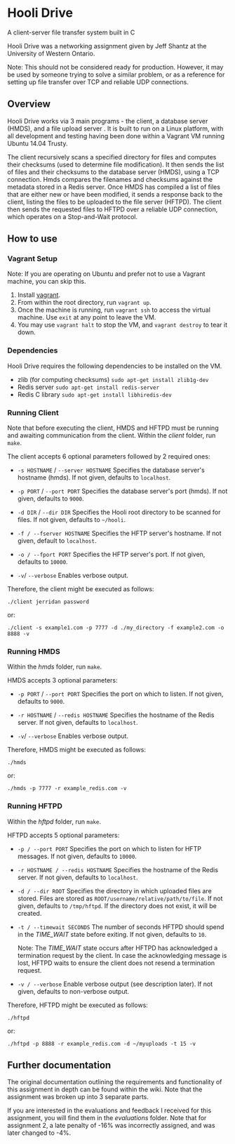 # Hooli Drive
A client-server file transfer system built in C

Hooli Drive was a networking assignment given by Jeff Shantz at the University of Western Ontario.

Note: This should not be considered ready for production. However, it may be used by someone trying to solve a similar problem, or as a reference for setting up file transfer over TCP and reliable UDP connections.

## Overview
Hooli Drive works via 3 main programs - the client, a database server (HMDS), and a file upload server . It is built to run on a Linux platform, with all development and testing having been done within a Vagrant VM running Ubuntu 14.04 Trusty.

The client recursively scans a specified directory for files and computes their checksums (used to determine file modification). It then sends the list of files and their checksums to the database server (HMDS), using a TCP connection. Hmds compares the filenames and checksums against the metadata stored in a Redis server. Once HMDS has compiled a list of files that are either new or have been modified, it sends a response back to the client, listing the files to be uploaded to the file server (HFTPD). The client then sends the requested files to HFTPD over a reliable UDP connection, which operates on a Stop-and-Wait protocol.

## How to use

### Vagrant Setup
Note: If you are operating on Ubuntu and prefer not to use a Vagrant machine, you can skip this.
1. Install [vagrant](https://www.vagrantup.com/).
2. From within the root directory, run `vagrant up`.
3. Once the machine is running, run `vagrant ssh` to access the virtual machine. Use `exit` at any point to leave the VM.
4. You may use `vagrant halt` to stop the VM, and `vagrant destroy` to tear it down.

### Dependencies
Hooli Drive requires the following dependencies to be installed on the VM.
* zlib (for computing checksums) `sudo apt-get install zlib1g-dev`
* Redis server `sudo apt-get install redis-server`
* Redis C library `sudo apt-get install libhiredis-dev`

### Running Client
Note that before executing the client, HMDS and HFTPD must be running and awaiting communication from the client.
Within the *client* folder, run `make`.

The client accepts 6 optional parameters followed by 2 required ones:
* `-s HOSTNAME` / `--server HOSTNAME`
  Specifies the database server's hostname (hmds). If not given, defaults to `localhost`.

* `-p PORT` / `--port PORT`
  Specifies the database server's port (hmds). If not given, defaults to `9000`.

* `-d DIR` / `--dir DIR`
  Specifies the Hooli root directory to be scanned for files. If not given, defaults to `~/hooli`.

* `-f / --fserver HOSTNAME`
  Specifies the HFTP server's hostname. If not given, default to `localhost`.

* `-o / --fport PORT`
  Specifies the HFTP server's port. If not given, defaults to `10000`.
  
* `-v`/ `--verbose`
  Enables verbose output.
  
Therefore, the client might be executed as follows:

`./client jerridan password`

or:

`./client -s example1.com -p 7777 -d ./my_directory -f example2.com -o 8888 -v`

### Running HMDS
Within the *hmds* folder, run `make`.

HMDS accepts 3 optional parameters:

* `-p PORT` / `--port PORT`
  Specifies the port on which to listen. If not given, defaults to `9000`.

* `-r HOSTNAME` / `--redis HOSTNAME`
  Specifies the hostname of the Redis server. If not given, defaults to `localhost`.

* `-v`/ `--verbose`
  Enables verbose output.
  
Therefore, HMDS might be executed as follows:

`./hmds`

or:

`./hmds -p 7777 -r example_redis.com -v`

### Running HFTPD
Within the *hftpd* folder, run `make`.

HFTPD accepts 5 optional parameters:
* `-p / --port PORT`
  Specifies the port on which to listen for HFTP messages. If not given, defaults to `10000`.

* `-r HOSTNAME / --redis HOSTNAME`
  Specifies the hostname of the Redis server. If not given, defaults to `localhost`.
  
* `-d / --dir ROOT`
  Specifies the directory in which uploaded files are stored.  Files are stored as `ROOT/username/relative/path/to/file`.
  If not given, defaults to `/tmp/hftpd`. If the directory does not exist, it will be created.

* `-t / --timewait SECONDS`
  The number of seconds HFTPD should spend in the *TIME_WAIT* state before exiting. If not given, defaults to `10`.
  
  Note: The *TIME_WAIT* state occurs after HFTPD has acknowledged a termination request by the client. In case the acknowledging message is lost, HFTPD waits to ensure the client does not resend a termination request.

* `-v / --verbose`
  Enable verbose output (see description later).  If not given, defaults to non-verbose output.
  
Therefore, HFTPD might be executed as follows:

`./hftpd`

or:

`./hftpd -p 8888 -r example_redis.com -d ~/myuploads -t 15 -v`

## Further documentation
The original documentation outlining the requirements and functionality of this assignment in depth can be found within the wiki. Note that the assignment was broken up into 3 separate parts.

If you are interested in the evaluations and feedback I received for this assignment, you will find them in the *evaluations* folder. Note that for assignment 2, a late penalty of -16% was incorrectly assigned, and was later changed to -4%.
